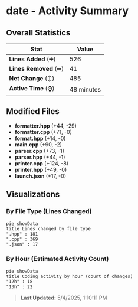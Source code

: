 # date - Activity Summary 

## Overall Statistics

| Stat                   | Value                                                             |
| ---------------------- | ----------------------------------------------------------------- |
| **Lines Added** (➕)   | 526                                          |
| **Lines Removed** (➖) | 41                                        |
| **Net Change** (↕)    | 485                |
| **Active Time** (⌚)   | 48 minutes |


## Modified Files
- **formatter.hpp** (+44, -29)
- **formatter.cpp** (+71, -0)
- **format.hpp** (+14, -0)
- **main.cpp** (+90, -2)
- **parser.cpp** (+73, -1)
- **parser.hpp** (+44, -1)
- **printer.cpp** (+124, -8)
- **printer.hpp** (+49, -0)
- **launch.json** (+17, -0)

## Visualizations

### By File Type (Lines Changed)

```mermaid
pie showData
title Lines changed by file type
".hpp" : 181
".cpp" : 369
".json" : 17
```

### By Hour (Estimated Activity Count)

```mermaid
pie showData
title Coding activity by hour (count of changes)
"12h" : 18
"13h" : 22
```


> **Last Updated:** 5/4/2025, 1:10:11 PM